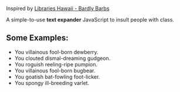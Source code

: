 Inspired by [Libraries Hawaii - Bardly Barbs](https://www.librarieshawaii.org/learn/brain-games/bardly-barbs/)  

A simple-to-use **text expander** JavaScript to insult people with class.  

## Some Examples:  

- You villainous fool-born dewberry.  
- You clouted dismal-dreaming gudgeon.  
- You roguish reeling-ripe pumpion.  
- You villainous fool-born bugbear.  
- You goatish bat-fowling foot-licker.  
- You spongy ill-breeding varlet.  
